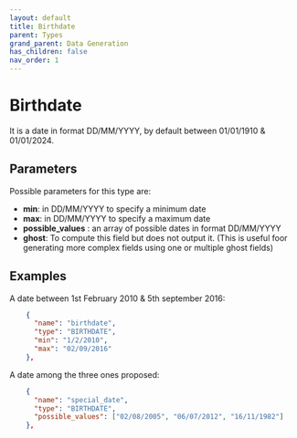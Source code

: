```yaml
---
layout: default
title: Birthdate
parent: Types
grand_parent: Data Generation
has_children: false
nav_order: 1
---
```


# Birthdate

It is a date in format DD/MM/YYYY, by default between 01/01/1910 & 01/01/2024.


## Parameters

Possible parameters for this type are:

- **min**: in DD/MM/YYYY to specify a minimum date
- **max**: in DD/MM/YYYY to specify a maximum date
- **possible_values** : an array of possible dates in format DD/MM/YYYY
- **ghost**: To compute this field but does not output it. (This is useful foor generating more complex fields using one or multiple ghost fields)


## Examples

A date between 1st February 2010 & 5th september 2016:

```json
    {
      "name": "birthdate",
      "type": "BIRTHDATE",
      "min": "1/2/2010",
      "max": "02/09/2016"
    },
```

A date among the three ones proposed:

```json
    {
      "name": "special_date",
      "type": "BIRTHDATE",
      "possible_values": ["02/08/2005", "06/07/2012", "16/11/1982"]
    },
```
